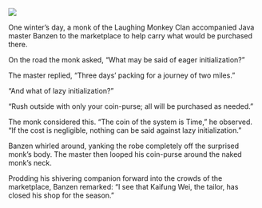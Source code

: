 ![](/pages/case-72/naked.jpg)

One winter’s day, a monk of the Laughing Monkey Clan accompanied Java master Banzen to
the marketplace to help carry what would be purchased there.

On the road the monk asked, “What may be said of eager
initialization?”

The master replied, “Three days’ packing for a journey of
two miles.”

“And what of lazy initialization?”

“Rush outside with only your coin-purse; all will be
purchased as needed.”

The monk considered this.  “The coin of the system is Time,”
he observed.  “If the cost is negligible, nothing can be
said against lazy initialization.”

Banzen whirled around, yanking the robe completely off the
surprised monk’s body.  The master then looped his coin-purse
around the naked monk’s neck.

Prodding his shivering companion forward into the crowds of
the marketplace, Banzen remarked: “I see that Kaifung Wei,
the tailor, has closed his shop for the season.”

